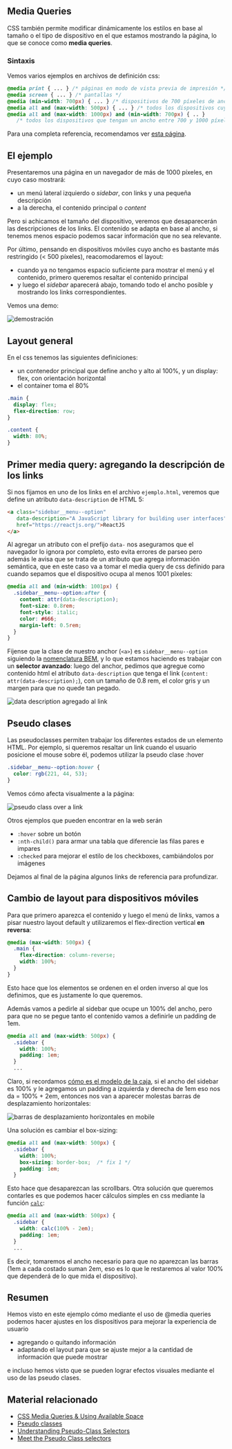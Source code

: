 
## Media Queries

CSS también permite modificar dinámicamente los estilos en base al tamaño o el tipo de dispositivo en el que estamos mostrando la página, lo que se conoce como **media queries**.

### Sintaxis

Vemos varios ejemplos en archivos de definición css:

```css
@media print { ... } /* páginas en modo de vista previa de impresión */
@media screen { ... } /* pantallas */
@media (min-width: 700px) { ... } /* dispositivos de 700 píxeles de ancho o más */
@media all and (max-width: 500px) { ... } /* todos los dispositivos cuyo ancho sea hasta 500 píxeles */
@media all and (max-width: 1000px) and (min-width: 700px) { .. }
   /* todos los dispositivos que tengan un ancho entre 700 y 1000 píxeles */
```

Para una completa referencia, recomendamos ver [esta página](https://developer.mozilla.org/es/docs/CSS/Media_queries).

## El ejemplo

Presentaremos una página en un navegador de más de 1000 píxeles, en cuyo caso mostrará:

- un menú lateral izquierdo o _sidebar_, con links y una pequeña descripción
- a la derecha, el contenido principal o _content_

Pero si achicamos el tamaño del dispositivo, veremos que desaparecerán las descripciones de los links. El contenido se adapta en base al ancho, si tenemos menos espacio podemos sacar información que no sea relevante.

Por último, pensando en dispositivos móviles cuyo ancho es bastante más restringido (< 500 píxeles), reacomodaremos el layout:

- cuando ya no tengamos espacio suficiente para mostrar el menú y el contenido, primero queremos resaltar el contenido principal
- y luego el _sidebar_ aparecerá abajo, tomando todo el ancho posible y mostrando los links correspondientes.

Vemos una demo:

![demostración](./images/demo.gif)

## Layout general

En el css tenemos las siguientes definiciones:

- un contenedor principal que define ancho y alto al 100%, y un display: flex, con orientación horizontal
- el container toma el 80%

```css
.main {
  display: flex;
  flex-direction: row;
}

.content {
  width: 80%;
}
```

## Primer media query: agregando la descripción de los links

Si nos fijamos en uno de los links en el archivo `ejemplo.html`, veremos que define un atributo `data-description` de HTML 5:

```html
<a class="sidebar__menu--option" 
   data-description="A JavaScript library for building user interfaces"
   href="https://reactjs.org/">ReactJS
</a>
```

Al agregar un atributo con el prefijo `data-` nos aseguramos que el navegador lo ignora por completo, esto evita errores de parseo pero además le avisa que se trata de un atributo que agrega información semántica, que en este caso va a tomar el media query de css definido para cuando sepamos que el dispositivo ocupa al menos 1001 píxeles:

```css
@media all and (min-width: 1001px) {
  .sidebar__menu--option:after {
    content: attr(data-description);
    font-size: 0.8rem;
    font-style: italic;
    color: #666;
    margin-left: 0.5rem;
  }
}
```

Fíjense que la clase de nuestro anchor (`<a>`) es `sidebar__menu--option` siguiendo la [nomenclatura BEM](https://github.com/uqbar-project/css-08-reutilizacion), y lo que estamos haciendo es trabajar con un **selector avanzado**: luego del anchor, pedimos que agregue como contenido html el atributo `data-description` que tenga el link (`content: attr(data-description);`), con un tamaño de 0.8 rem, el color gris y un margen para que no quede tan pegado.

![data description agregado al link](./images/data-description.png)

## Pseudo clases

Las pseudoclasses permiten trabajar los diferentes estados de un elemento HTML. Por ejemplo, si queremos resaltar un link cuando el usuario posicione el mouse sobre él, podemos utilizar la pseudo clase :hover

```css
.sidebar__menu--option:hover {
  color: rgb(221, 44, 53);
}
```

Vemos cómo afecta visualmente a la página:

![pseudo class over a link](./images/pseudoClass-Link.gif)

Otros ejemplos que pueden encontrar en la web serán

- `:hover` sobre un botón
- `:nth-child()` para armar una tabla que diferencie las filas pares e impares
- `:checked` para mejorar el estilo de los checkboxes, cambiándolos por imágenes

Dejamos al final de la página algunos links de referencia para profundizar.

## Cambio de layout para dispositivos móviles

Para que primero aparezca el contenido y luego el menú de links, vamos a pisar nuestro layout default y utilizaremos el flex-direction vertical **en reversa**:

```css
@media (max-width: 500px) {
  .main {
    flex-direction: column-reverse;
    width: 100%;
  }
}
```

Esto hace que los elementos se ordenen en el orden inverso al que los definimos, que es justamente lo que queremos. 

Además vamos a pedirle al sidebar que ocupe un 100% del ancho, pero para que no se pegue tanto el contenido vamos a definirle un padding de 1em. 

```css
@media all and (max-width: 500px) {
  .sidebar {
    width: 100%;
    padding: 1em;
  }
  ...
```

Claro, si recordamos [cómo es el modelo de la caja](https://github.com/uqbar-project/css-02-box-model), si el ancho del sidebar es 100% y le agregamos un padding a izquierda y derecha de 1em eso nos da = 100% + 2em, entonces nos van a aparecer molestas barras de desplazamiento horizontales:

![barras de desplazamiento horizontales en mobile](./images/mobile-with-scrollbars.png)

Una solución es cambiar el box-sizing:

```css
@media all and (max-width: 500px) {
  .sidebar {
    width: 100%;
    box-sizing: border-box;  /* fix 1 */
    padding: 1em;
  }
```

Esto hace que desaparezcan las scrollbars. Otra solución que queremos contarles es que podemos hacer cálculos simples en css mediante la función [`calc`](https://developer.mozilla.org/es/docs/Web/CSS/calc):

```css
@media all and (max-width: 500px) {
  .sidebar {
    width: calc(100% - 2em);
    padding: 1em;
  }
  ...
```

Es decir, tomaremos el ancho necesario para que no aparezcan las barras (1em a cada costado suman 2em, eso es lo que le restaremos al valor 100% que dependerá de lo que mida el dispositivo).

## Resumen

Hemos visto en este ejemplo cómo mediante el uso de @media queries podemos hacer ajustes en los dispositivos para mejorar la experiencia de usuario

- agregando o quitando información
- adaptando el layout para que se ajuste mejor a la cantidad de información que puede mostrar

e incluso hemos visto que se pueden lograr efectos visuales mediante el uso de las pseudo clases.

## Material relacionado

- [CSS Media Queries & Using Available Space](https://css-tricks.com/css-media-queries/)
- [Pseudo classes](https://developer.mozilla.org/es/docs/Web/CSS/Pseudo-classes)
- [Understanding Pseudo-Class Selectors](https://hackernoon.com/understanding-pseudo-class-selectors-mg443t89)
- [Meet the Pseudo Class selectors](https://css-tricks.com/pseudo-class-selectors/)
